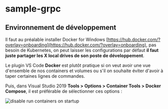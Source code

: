# sample-grpc
## Environnement de développement

Il faut au préalable installer Docker for Windows [https://hub.docker.com/?overlay=onboarding](https://hub.docker.com/?overlay=onboarding), pas besoin de Kubernetes, on peut laisser les configurations par défaut **il faut juste partager les X local drives de son poste de développement**.

Le plugin VS Code **Docker** est plutôt pratique si on veut avoir une vue d'ensemble de nos containers et volumes ou s'il on souhaite éviter d'avoir à taper certaines lignes de commandes.

Puis, dans Visual Studio 2019 **Tools > Options > Container Tools > Docker Compose**, il est préférable de sélectionner ces options :

![disable run containers on startup](https://affix-test-api.phoceis.com/img/vs_config.png)